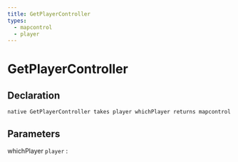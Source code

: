 ```yaml
---
title: GetPlayerController
types:
  - mapcontrol
  - player
---
```


# GetPlayerController

## Declaration

```jass
native GetPlayerController takes player whichPlayer returns mapcontrol
```

## Parameters
whichPlayer `player`
: 
